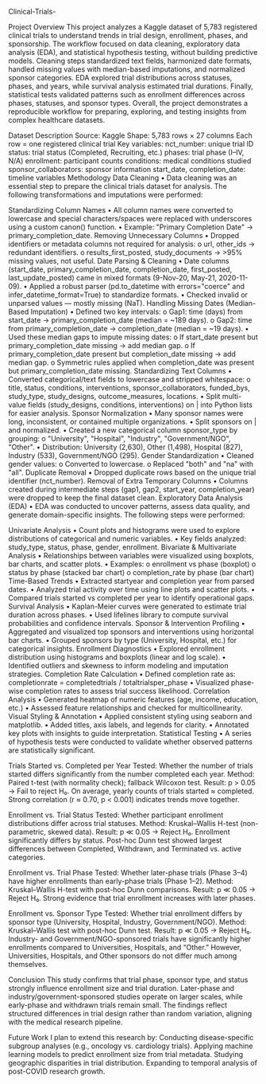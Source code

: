 Clinical-Trials-

Project Overview
This project analyzes a Kaggle dataset of 5,783 registered clinical trials to understand trends in trial design, enrollment, phases, and sponsorship. The workflow focused on data cleaning, exploratory data analysis (EDA), and statistical hypothesis testing, without building predictive models. Cleaning steps standardized text fields, harmonized date formats, handled missing values with median-based imputations, and normalized sponsor categories. EDA explored trial distributions across statuses, phases, and years, while survival analysis estimated trial durations. Finally, statistical tests validated patterns such as enrollment differences across phases, statuses, and sponsor types. Overall, the project demonstrates a reproducible workflow for preparing, exploring, and testing insights from complex healthcare datasets.

Dataset Description
Source: Kaggle
Shape: 5,783 rows × 27 columns
Each row = one registered clinical trial
Key variables:
nct_number: unique trial ID
status: trial status (Completed, Recruiting, etc.)
phases: trial phase (I–IV, N/A)
enrollment: participant counts
conditions: medical conditions studied
sponsor_collaborators: sponsor information
start_date, completion_date: timeline variables
Methodology
Data Cleaning
• Data cleaning was an essential step to prepare the clinical trials dataset for analysis. The following transformations and imputations were performed:

Standardizing Column Names • All column names were converted to lowercase and special characters/spaces were replaced with underscores using a custom canon() function. • Example: "Primary Completion Date" → primary_completion_date.
Removing Unnecessary Columns • Dropped identifiers or metadata columns not required for analysis: o url, other_ids → redundant identifiers. o results_first_posted, study_documents → >95% missing values, not useful.
Date Parsing & Cleaning • Date columns (start_date, primary_completion_date, completion_date, first_posted, last_update_posted) came in mixed formats (9-Nov-20, May-21, 2020-11-09). • Applied a robust parser (pd.to_datetime with errors="coerce" and infer_datetime_format=True) to standardize formats. • Checked invalid or unparsed values — mostly missing (NaT).
Handling Missing Dates (Median-Based Imputation) • Defined two key intervals: o Gap1: time (days) from start_date → primary_completion_date (median = ~189 days). o Gap2: time from primary_completion_date → completion_date (median = ~19 days). • Used these median gaps to impute missing dates: o If start_date present but primary_completion_date missing → add median gap. o If primary_completion_date present but completion_date missing → add median gap. o Symmetric rules applied when completion_date was present but primary_completion_date missing.
Standardizing Text Columns • Converted categorical/text fields to lowercase and stripped whitespace: o title, status, conditions, interventions, sponsor_collaborators, funded_bys, study_type, study_designs, outcome_measures, locations. • Split multi-value fields (study_designs, conditions, interventions) on | into Python lists for easier analysis.
Sponsor Normalization • Many sponsor names were long, inconsistent, or contained multiple organizations. • Split sponsors on | and normalized. • Created a new categorical column sponsor_type by grouping: o "University", "Hospital", "Industry", "Government/NGO", "Other". • Distribution: University (2,630), Other (1,498), Hospital (827), Industry (533), Government/NGO (295).
Gender Standardization • Cleaned gender values: o Converted to lowercase. o Replaced "both" and "na" with "all".
Duplicate Removal • Dropped duplicate rows based on the unique trial identifier (nct_number).
Removal of Extra Temporary Columns • Columns created during intermediate steps (gap1, gap2, start_year, completion_year) were dropped to keep the final dataset clean.
Exploratory Data Analysis (EDA)
• EDA was conducted to uncover patterns, assess data quality, and generate domain-specific insights. The following steps were performed:

Univariate Analysis
• Count plots and histograms were used to explore distributions of categorical and numeric variables.
• Key fields analyzed: study_type, status, phase, gender, enrollment.
Bivariate & Multivariate Analysis
• Relationships between variables were visualized using boxplots, bar charts, and scatter plots.
• Examples:
o enrollment vs phase (boxplot)
o status by phase (stacked bar chart)
o completion_rate by phase (bar chart)
Time-Based Trends
• Extracted startyear and completion year from parsed dates.
• Analyzed trial activity over time using line plots and scatter plots.
• Compared trials started vs completed per year to identify operational gaps.
Survival Analysis
• Kaplan-Meier curves were generated to estimate trial duration across phases.
• Used lifelines library to compute survival probabilities and confidence intervals.
Sponsor & Intervention Profiling
• Aggregated and visualized top sponsors and interventions using horizontal bar charts.
• Grouped sponsors by type (University, Hospital, etc.) for categorical insights.
Enrollment Diagnostics
• Explored enrollment distribution using histograms and boxplots (linear and log scale).
• Identified outliers and skewness to inform modeling and imputation strategies.
Completion Rate Calculation
• Defined completion rate as:
completionrate = completedtrials / totaltrialsper_phase
• Visualized phase-wise completion rates to assess trial success likelihood.
Correlation Analysis
• Generated heatmap of numeric features (age, income, education, etc.)
• Assessed feature relationships and checked for multicollinearity.
Visual Styling & Annotation
• Applied consistent styling using seaborn and matplotlib.
• Added titles, axis labels, and legends for clarity.
• Annotated key plots with insights to guide interpretation.
Statistical Testing
• A series of hypothesis tests were conducted to validate whether observed patterns are statistically significant.

Trials Started vs. Completed per Year Tested: Whether the number of trials started differs significantly from the number completed each year. Method: Paired t-test (with normality check); fallback Wilcoxon test. Result: p > 0.05 → Fail to reject H₀. On average, yearly counts of trials started ≈ completed. Strong correlation (r ≈ 0.70, p < 0.001) indicates trends move together.

Enrollment vs. Trial Status Tested: Whether participant enrollment distributions differ across trial statuses. Method: Kruskal–Wallis H-test (non-parametric, skewed data). Result: p ≪ 0.05 → Reject H₀. Enrollment significantly differs by status. Post-hoc Dunn test showed largest differences between Completed, Withdrawn, and Terminated vs. active categories.

Enrollment vs. Trial Phase Tested: Whether later-phase trials (Phase 3–4) have higher enrollments than early-phase trials (Phase 1–2). Method: Kruskal–Wallis H-test with post-hoc Dunn comparisons. Result: p ≪ 0.05 → Reject H₀. Strong evidence that trial enrollment increases with later phases.

Enrollment vs. Sponsor Type Tested: Whether trial enrollment differs by sponsor type (University, Hospital, Industry, Government/NGO). Method: Kruskal–Wallis test with post-hoc Dunn test. Result: p ≪ 0.05 → Reject H₀. Industry- and Government/NGO-sponsored trials have significantly higher enrollments compared to Universities, Hospitals, and “Other.” However, Universities, Hospitals, and Other sponsors do not differ much among themselves.

Conclusion
This study confirms that trial phase, sponsor type, and status strongly influence enrollment size and trial duration. Later-phase and industry/government-sponsored studies operate on larger scales, while early-phase and withdrawn trials remain small. The findings reflect structured differences in trial design rather than random variation, aligning with the medical research pipeline.

Future Work
I plan to extend this research by: Conducting disease-specific subgroup analyses (e.g., oncology vs. cardiology trials). Applying machine learning models to predict enrollment size from trial metadata. Studying geographic disparities in trial distribution. Expanding to temporal analysis of post-COVID research growth.
